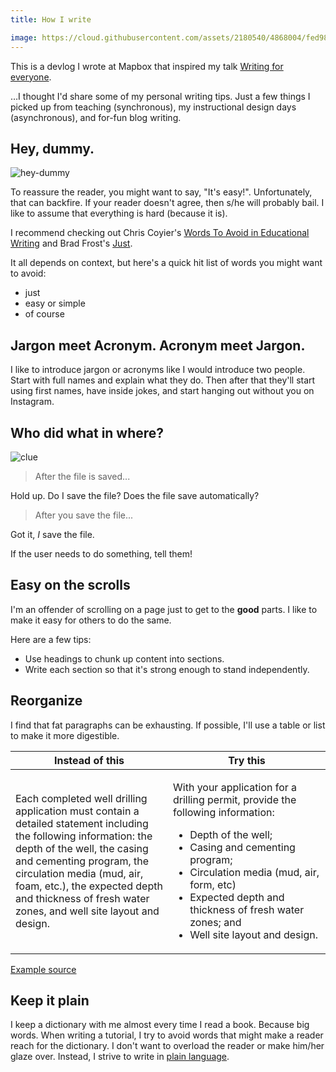 ```yaml
---
title: How I write

image: https://cloud.githubusercontent.com/assets/2180540/4868004/fed98df4-613a-11e4-9950-f67d1bad8999.gif
---
```


<p class="note">This is a devlog I wrote at Mapbox that inspired my talk <a href="{{site.url}}/writing-for-everyone/">Writing for everyone</a>.</p>

&hellip;I thought I'd share some of my personal writing tips. Just a few things I picked up from teaching (synchronous), my instructional design days (asynchronous), and for-fun blog writing.

## Hey, dummy.

![hey-dummy](https://cloud.githubusercontent.com/assets/2180540/4868004/fed98df4-613a-11e4-9950-f67d1bad8999.gif)

To reassure the reader, you might want to say, "It's easy!". Unfortunately, that can backfire. If your reader doesn't agree, then s/he will probably bail. I like to assume that everything is hard (because it is).

I recommend checking out Chris Coyier's [Words To Avoid in Educational Writing](http://css-tricks.com/words-avoid-educational-writing/) and Brad Frost's [Just](https://the-pastry-box-project.net/brad-frost/2014-january-28).

It all depends on context, but here's a quick hit list of words you might want to avoid:

- just
- easy or simple
- of course

## Jargon meet Acronym. Acronym meet Jargon.

I like to introduce jargon or acronyms like I would introduce two people. Start with full names and explain what they do. Then after that they'll start using first names, have inside jokes, and start hanging out without you on Instagram.

## Who did what in where?

![clue](https://cloud.githubusercontent.com/assets/2180540/4868008/05c9b3e6-613b-11e4-9a98-ad0c3fd2d44f.gif)

> After the file is saved...

Hold up. Do I save the file? Does the file save automatically?

> After you save the file...

Got it, _I_ save the file.

If the user needs to do something, tell them!

## Easy on the scrolls

I'm an offender of scrolling on a page just to get to the **good** parts. I like to make it easy for others to do the same.

Here are a few tips:

- Use headings to chunk up content into sections.
- Write each section so that it's strong enough to stand independently.

## Reorganize

I find that fat paragraphs can be exhausting. If possible, I'll use a table or list to make it more digestible.

<table>
		<thead>
			<tr>
				<th scope="col">Instead of this</th>
				<th scope="col">Try this</th>
			</tr>
		</thead>
		<tbody>
			<tr>
				<td width="50%"><p>Each completed well drilling application must contain a detailed statement including the following information: the depth of the well, the casing and cementing program, the circulation media (mud, air, foam, etc.), the expected depth and thickness of fresh water zones, and well site layout and design.</p></td>
				<td>
					<p>With your application for a drilling permit, provide the following information:</p>
					<ul>
						<li>Depth of the well;</li>
						<li>Casing and cementing program;</li>
						<li>Circulation media (mud, air, form, etc)</li>
						<li>Expected depth and thickness of fresh water zones; and </li>
						<li>Well site layout and design.</li>
					</ul>
				</td>
			</tr>
		</tbody>
	</table>

[Example source](http://www.plainlanguage.gov/howto/guidelines/FederalPLGuidelines/writeLists.cfm)

## Keep it plain

I keep a dictionary with me almost every time I read a book. Because big words. When writing a tutorial, I try to avoid words that might make a reader reach for the dictionary. I don't want to overload the reader or make him/her glaze over. Instead, I strive to write in [plain language](http://www.plainlanguage.gov/).

